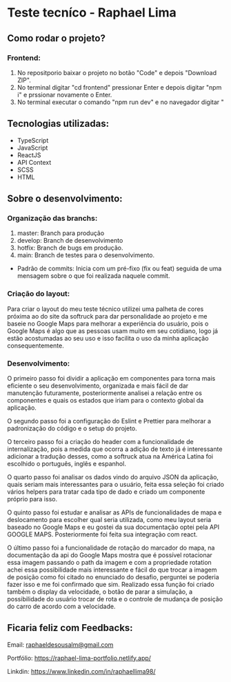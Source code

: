 # Teste tecníco - Raphael Lima

## Como rodar o projeto?

### Frontend:

1) No repositporio baixar o projeto no botão "Code" e depois "Download ZIP".
2) No terminal digitar "cd frontend" pressionar Enter e depois digitar "npm i" e prssionar novamente o Enter.
3) No terminal executar  o comando "npm run dev" e no navegador digitar "

## Tecnologias utilizadas:

<ul>

  <li>TypeScript</li>

  <li>JavaScript</li>

  <li>ReactJS</li>

  <li>API Context</li>

  <li>SCSS</li>

  <li>HTML</li>

</ul>

## Sobre o desenvolvimento:

### Organização das branchs:

1) master: Branch para produção
2) develop: Branch de desenvolvimento
3) hotfix: Branch de bugs em produção.
4) main: Branch de testes para o desenvolvimento.

- Padrão de commits: Inicia com um pré-fixo (fix ou feat) seguida de uma mensagem sobre o que foi realizada naquele commit.

### Criação do layout:

Para criar o layout do meu teste técnico utilizei uma palheta de cores próxima ao do site da softruck para dar personalidade ao projeto e me baseie no Google Maps para melhorar a experiência do usuário, pois o Google Maps é algo que as pessoas usam muito em seu cotidiano, logo já estão acostumadas ao seu uso e isso facilita o uso da minha aplicação consequentemente.

### Desenvolvimento:

O primeiro passo foi dividir a aplicação em componentes para torna mais eficiente o seu desenvolvimento, organizada e mais fácil de dar manutenção futuramente, posteriormente analisei a relação entre os componentes e quais os estados que iriam para o contexto global da aplicação.

O segundo passo foi a configuração do Eslint e Prettier para melhorar a padronização do código e o setup do projeto.

O terceiro passo foi a criação do header com a funcionalidade de internalização, pois a medida que ocorra a adição de texto já é interessante adicionar a tradução desses, como a softruck atua na América Latina foi escolhido o português, inglês e espanhol.

O quarto passo foi analisar os dados vindo do arquivo JSON da aplicação, quais seriam mais interessantes para o usuário, feita essa seleção foi criado vários helpers para tratar cada tipo de dado e criado um componente próprio para isso.

O quinto passo foi estudar e analisar as APIs de funcionalidades de mapa e deslocamento para escolher qual seria utilizada, como meu layout seria baseado no Google Maps e eu gostei da sua documentação optei pela API GOOGLE MAPS. Posteriormente foi feita sua integração com react.

O último passo foi a funcionalidade de rotação do marcador do mapa, na documentação da api do Google Maps mostra que é possível rotacionar essa imagem passando o path da imagem e com a propriedade rotation achei essa possibilidade mais interessante e fácil do que trocar a imagem de posição como foi citado no enunciado do desafio, perguntei se poderia fazer isso e me foi confirmado que sim. Realizado essa função foi criado também o display da velocidade, o botão de parar a simulação, a possibilidade do usuário trocar de rota e o controle de mudança de posição do carro de acordo com a velocidade.

## Ficaria feliz com Feedbacks:

Email: raphaeldesousalm@gmail.com <br>

Portfólio: https://raphael-lima-portfolio.netlify.app/

Linkdin: https://www.linkedin.com/in/raphaellima98/
